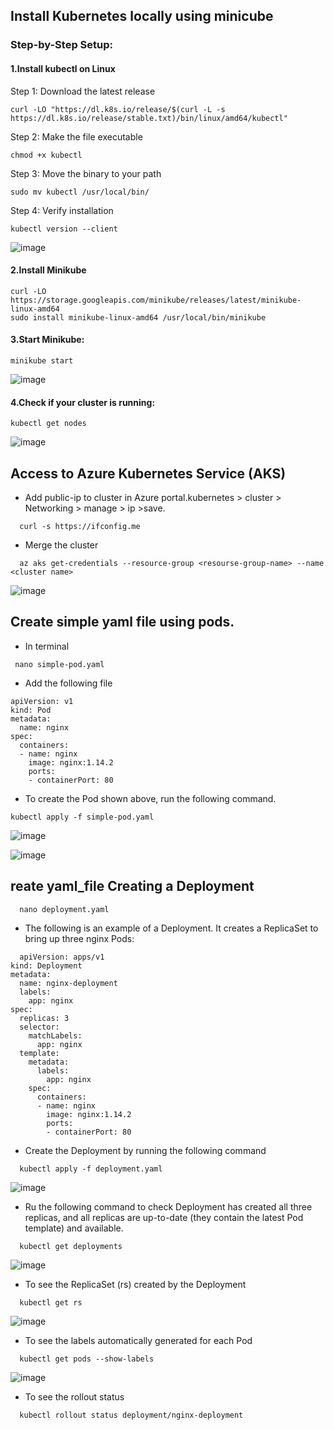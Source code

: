 ## Install Kubernetes locally using minicube

### Step-by-Step Setup:

#### 1.Install kubectl on Linux

Step 1: Download the latest release
```
curl -LO "https://dl.k8s.io/release/$(curl -L -s https://dl.k8s.io/release/stable.txt)/bin/linux/amd64/kubectl"
```
Step 2: Make the file executable
```
chmod +x kubectl
```
Step 3: Move the binary to your path
```
sudo mv kubectl /usr/local/bin/
```
Step 4: Verify installation
```
kubectl version --client
```
![image](https://github.com/user-attachments/assets/4f88d611-910d-4ff9-b16d-1eb4a2ca44f8)

#### 2.Install Minikube

```
curl -LO https://storage.googleapis.com/minikube/releases/latest/minikube-linux-amd64
sudo install minikube-linux-amd64 /usr/local/bin/minikube
```
#### 3.Start Minikube:
```
minikube start
```
![image](https://github.com/user-attachments/assets/76452a7f-ac63-43b6-a775-58313695d42a)

#### 4.Check if your cluster is running:
```
kubectl get nodes
```
![image](https://github.com/user-attachments/assets/62e39ead-a394-4a88-aa0d-2d233f774b56)


##  Access to Azure Kubernetes Service (AKS)

- Add public-ip to cluster in Azure portal.kubernetes  > cluster > Networking > manage > ip >save.

```
  curl -s https://ifconfig.me
```
- Merge the cluster
```
  az aks get-credentials --resource-group <resourse-group-name> --name <cluster name>
```
![image](https://github.com/user-attachments/assets/6e785671-ad74-4c30-8f95-fe43240ce8c7)

## Create simple yaml file using pods.

- In terminal
  
```
 nano simple-pod.yaml
```
- Add the following file
  
```
apiVersion: v1
kind: Pod
metadata:
  name: nginx
spec:
  containers:
  - name: nginx
    image: nginx:1.14.2
    ports:
    - containerPort: 80
```
- To create the Pod shown above, run the following command.
  
```
kubectl apply -f simple-pod.yaml 
```

![image](https://github.com/user-attachments/assets/a5a7aa18-cc7a-4f9c-8ca1-5b86dff242b1)

![image](https://github.com/user-attachments/assets/07318a56-dda8-409c-8a77-ef51d06c25a9)

## reate yaml_file Creating a Deployment

```
  nano deployment.yaml
```
- The following is an example of a Deployment. It creates a ReplicaSet to bring up three nginx Pods:

```
  apiVersion: apps/v1
kind: Deployment
metadata:
  name: nginx-deployment
  labels:
    app: nginx
spec:
  replicas: 3
  selector:
    matchLabels:
      app: nginx
  template:
    metadata:
      labels:
        app: nginx
    spec:
      containers:
      - name: nginx
        image: nginx:1.14.2
        ports:
        - containerPort: 80
```
- Create the Deployment by running the following command
```
  kubectl apply -f deployment.yaml
```
![image](https://github.com/user-attachments/assets/61ff3185-6f1d-4b3a-b2a7-a3e022dd1195)

- Ru the following command to check Deployment has created all three replicas, and all replicas are up-to-date (they contain the latest Pod template) and available.
```
  kubectl get deployments
```
![image](https://github.com/user-attachments/assets/96c8ba9c-2a94-4e14-a607-af034923a864)

- To see the ReplicaSet (rs) created by the Deployment
```
  kubectl get rs
```
![image](https://github.com/user-attachments/assets/dda317df-5d93-429d-830e-38d9224f3bc2)

- To see the labels automatically generated for each Pod
```
  kubectl get pods --show-labels
```
![image](https://github.com/user-attachments/assets/79327ab2-9235-4de3-8a27-8c07e53e2700)

- To see the rollout status
```
  kubectl rollout status deployment/nginx-deployment
```



